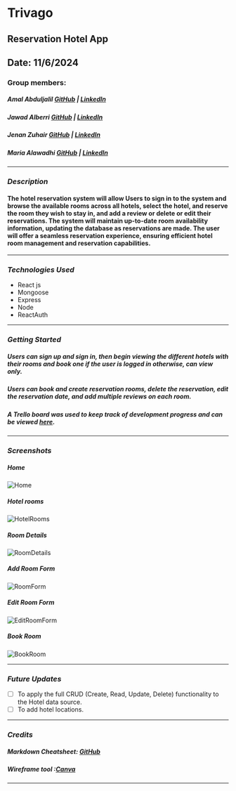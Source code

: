 # Trivago 

## Reservation Hotel App

## Date: 11/6/2024

### Group members:

##### Amal Abduljalil [GitHub](https://github.com/Amal229) | [LinkedIn](https://www.linkedin.com/in/amalabduljalil/)

##### Jawad Alberri [GitHub](https://github.com/jawadbri) | [LinkedIn](https://www.linkedin.com/in/jawadalberri/)

##### Jenan Zuhair [GitHub](https://github.com/jenanZ56) | [LinkedIn](https://www.linkedin.com/in/jenan-zuhair/)

##### Maria Alawadhi [GitHub](https://github.com/maria0alawadhi) | [LinkedIn](https://www.linkedin.com/in/marya-alawadhi/)

---

### **_Description_**

#### The hotel reservation system will allow Users to sign in to the system and browse the available rooms across all hotels, select the hotel, and reserve the room they wish to stay in, and add a review or delete or edit their reservations. The system will maintain up-to-date room availability information, updating the database as reservations are made. The user will offer a seamless reservation experience, ensuring efficient hotel room management and reservation capabilities.

---

### **_Technologies Used_**

- React js
- Mongoose
- Express
- Node
- ReactAuth

---

### **_Getting Started_**

##### Users can sign up and sign in, then begin viewing the different hotels with their rooms and book one if the user is logged in  otherwise, can view only.

##### Users can book and create reservation rooms, delete the reservation, edit the reservation date, and add multiple reviews on each room.

##### A Trello board was used to keep track of development progress and can be viewed [here](https://trello.com/b/EUQNvHfp/hotel-project).

---

### **_Screenshots_**

##### Home

![Home](https://github.com/maria0alawadhi/Hotel-Project/assets/129513991/c8645078-761a-4545-9c29-8374e51a5986)

##### Hotel rooms

![HotelRooms](https://github.com/maria0alawadhi/Hotel-Project/assets/129513991/86b2b5c6-c636-48f5-a91c-ecb03f69eb65)

##### Room Details

![RoomDetails](https://github.com/maria0alawadhi/Hotel-Project/assets/129513991/46f16237-6ad3-4dc3-b9fc-d52e5d7e9c9e)

##### Add Room Form

![RoomForm](https://github.com/maria0alawadhi/Hotel-Project/assets/129513991/82cf5f92-9cf3-4319-ba44-dc34994e0d11)

##### Edit Room Form

![EditRoomForm](https://github.com/maria0alawadhi/Hotel-Project/assets/129513991/d1dd2762-68a5-4c92-93fe-ed256b1c0925)

##### Book Room

![BookRoom](https://github.com/maria0alawadhi/Hotel-Project/assets/129513991/617b496b-5de6-4e7f-b21a-c505a87f9f73)

---

### **_Future Updates_**

- [ ] To apply the full CRUD (Create, Read, Update, Delete) functionality to the Hotel data source.
- [ ] To add hotel locations.

---

### **_Credits_**

##### Markdown Cheatsheet: [GitHub](https://guides.github.com/pdfs/markdown-cheatsheet-online.pdf)

##### Wireframe tool :[Canva](https://www.canva.com/design/DAGHv_MDYms/fFag0wkMM5e852P4dCjePg/edit?utm_content=DAGHv_MDYms&utm_campaign=designshare&utm_medium=link2&utm_source=sharebutton)

---
